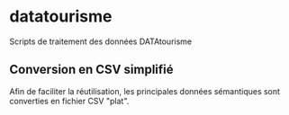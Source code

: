 # datatourisme
Scripts de traitement des données DATAtourisme

## Conversion en CSV simplifié

Afin de faciliter la réutilisation, les principales données sémantiques sont converties en fichier CSV "plat".
